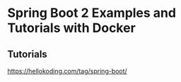 # Spring Boot 2 Examples and Tutorials with Docker

## Tutorials

https://hellokoding.com/tag/spring-boot/
